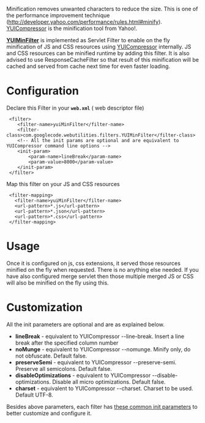 Minification removes unwanted characters to reduce the size. This is one of the performance improvement technique (http://developer.yahoo.com/performance/rules.html#minify). [YUICompressor](http://developer.yahoo.com/yui/compressor/) is the minification tool from Yahoo!.

**[YUIMinFilter](YUIMinFilter.md)** is implemented as Servlet Filter to enable on the fly minification of JS and CSS resources using [YUICompressor](http://developer.yahoo.com/yui/compressor/) internally. JS and CSS resources can be minified runtime by adding this filter. It is also advised to use ResponseCacheFilter so that result of this minification will be cached and served from cache next time for even faster loading.


# Configuration #

Declare this Filter in your **`web.xml`** ( web descriptor file)

```
 <filter>
 	<filter-name>yuiMinFilter</filter-name>
 	<filter-class>com.googlecode.webutilities.filters.YUIMinFilter</filter-class>
 	<!-- All the init params are optional and are equivalent to YUICompressor command line options --> 
 	<init-param> 
 		<param-name>lineBreak</param-name>
		<param-value>8000</param-value>
 	</init-param>
 </filter>
```

Map this filter on your JS and CSS resources

```
 <filter-mapping>
   <filter-name>yuiMinFilter</filter-name>
   <url-pattern>*.js</url-pattern>
   <url-pattern>*.json</url-pattern>
   <url-pattern>*.css</url-pattern>
 </filter-mapping>
```

# Usage #
Once it is configured on js, css extensions, it served those resources minified on the fly when requested. There is no anything else needed. If you have also configured merge servlet then those multiple merged JS or CSS will also be minified on the fly using this.

# Customization #

All the init parameters are optional and are as explained below.

  * **lineBreak** - equivalent to YUICompressor --line-break. Insert a line break after the specified column number
  * **noMunge** - equivalent to YUICompressor --nomunge. Minify only, do not obfuscate. Default false.
  * **preserveSemi** - equivalent to YUICompressor --preserve-semi. Preserve all semicolons. Default false.
  * **disableOptimizations** - equivalent to YUICompressor --disable-optimizations. Disable all micro optimizations. Default false.
  * **charset** - equivalent to YUICompressor --charset. Charset to be used. Default UTF-8.

Besides above parameters, each filter has [these  common init parameters](CommonFilterParameters.md) to better customize and configure it.